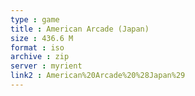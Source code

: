 ```yaml
---
type : game
title : American Arcade (Japan)
size : 436.6 M
format : iso
archive : zip
server : myrient
link2 : American%20Arcade%20%28Japan%29
---
```

